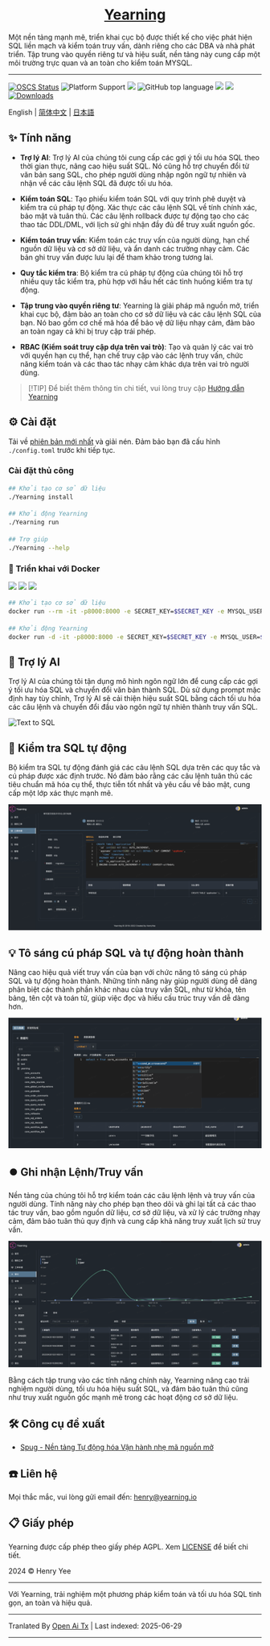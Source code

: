 <div align="center">

<h1 style="border-bottom: none">
    <b><a href="https://next.yearning.io">Yearning</a></b><br />
</h1>
</div>

 Một nền tảng mạnh mẽ, triển khai cục bộ được thiết kế cho việc phát hiện SQL liền mạch và kiểm toán truy vấn, dành riêng cho các DBA và nhà phát triển. Tập trung vào quyền riêng tư và hiệu suất, nền tảng này cung cấp một môi trường trực quan và an toàn cho kiểm toán MYSQL.

---
[![OSCS Status](https://www.oscs1024.com/platform/badge/cookieY/Yearning.svg?size=small)](https://www.murphysec.com/dr/nDuoncnUbuFMdrZsh7)
![Platform Support](https://img.shields.io/badge/-x86_x64%20ARM%20Supports%20%E2%86%92-rgb(84,56,255)?style=flat-square&logoColor=white&logo=linux)
[![][github-license-shield]][github-license-link]
![GitHub top language](https://img.shields.io/github/languages/top/cookieY/Yearning?color=369eff&label=golang&labelColor=black&logo=golang&logoColor=white&style=flat-square)
[![][github-forks-shield]][github-forks-link]
[![][github-stars-shield]][github-stars-link]
[![Downloads](https://img.shields.io/github/downloads/cookieY/Yearning/total?labelColor=black&logo=download&logoColor=white&style=flat-square)](https://github.com/cookieY/Yearning/releases/latest)

English | [简体中文](https://raw.githubusercontent.com/cookieY/Yearning/next/README.zh-CN.md) | [日本語](https://raw.githubusercontent.com/cookieY/Yearning/next/README.ja-JP.md)

## ✨ Tính năng

- **Trợ lý AI**: Trợ lý AI của chúng tôi cung cấp các gợi ý tối ưu hóa SQL theo thời gian thực, nâng cao hiệu suất SQL. Nó cũng hỗ trợ chuyển đổi từ văn bản sang SQL, cho phép người dùng nhập ngôn ngữ tự nhiên và nhận về các câu lệnh SQL đã được tối ưu hóa.
  
- **Kiểm toán SQL**: Tạo phiếu kiểm toán SQL với quy trình phê duyệt và kiểm tra cú pháp tự động. Xác thực các câu lệnh SQL về tính chính xác, bảo mật và tuân thủ. Các câu lệnh rollback được tự động tạo cho các thao tác DDL/DML, với lịch sử ghi nhận đầy đủ để truy xuất nguồn gốc.

- **Kiểm toán truy vấn**: Kiểm toán các truy vấn của người dùng, hạn chế nguồn dữ liệu và cơ sở dữ liệu, và ẩn danh các trường nhạy cảm. Các bản ghi truy vấn được lưu lại để tham khảo trong tương lai.

- **Quy tắc kiểm tra**: Bộ kiểm tra cú pháp tự động của chúng tôi hỗ trợ nhiều quy tắc kiểm tra, phù hợp với hầu hết các tình huống kiểm tra tự động.

- **Tập trung vào quyền riêng tư**: Yearning là giải pháp mã nguồn mở, triển khai cục bộ, đảm bảo an toàn cho cơ sở dữ liệu và các câu lệnh SQL của bạn. Nó bao gồm cơ chế mã hóa để bảo vệ dữ liệu nhạy cảm, đảm bảo an toàn ngay cả khi bị truy cập trái phép.

- **RBAC (Kiểm soát truy cập dựa trên vai trò)**: Tạo và quản lý các vai trò với quyền hạn cụ thể, hạn chế truy cập vào các lệnh truy vấn, chức năng kiểm toán và các thao tác nhạy cảm khác dựa trên vai trò người dùng.

> \[!TIP]
> Để biết thêm thông tin chi tiết, vui lòng truy cập [Hướng dẫn Yearning](https://next.yearning.io)


## ⚙️ Cài đặt

Tải về [phiên bản mới nhất](https://github.com/cookieY/Yearning/releases/latest) và giải nén. Đảm bảo bạn đã cấu hình `./config.toml` trước khi tiếp tục.

### Cài đặt thủ công

```bash
## Khởi tạo cơ sở dữ liệu
./Yearning install

## Khởi động Yearning
./Yearning run

## Trợ giúp
./Yearning --help
```

### 🚀 Triển khai với Docker
[![][docker-release-shield]][docker-release-link]
[![][docker-size-shield]][docker-size-link]
[![][docker-pulls-shield]][docker-pulls-link]
```bash
## Khởi tạo cơ sở dữ liệu
docker run --rm -it -p8000:8000 -e SECRET_KEY=$SECRET_KEY -e MYSQL_USER=$MYSQL_USER -e MYSQL_ADDR=$MYSQL_ADDR -e MYSQL_PASSWORD=$MYSQL_PASSWORD -e MYSQL_DB=$Yearning_DB -e Y_LANG=zh_CN yeelabs/yearning "/opt/Yearning install"

## Khởi động Yearning
docker run -d -it -p8000:8000 -e SECRET_KEY=$SECRET_KEY -e MYSQL_USER=$MYSQL_USER -e MYSQL_ADDR=$MYSQL_ADDR -e MYSQL_PASSWORD=$MYSQL_PASSWORD -e MYSQL_DB=$Yearning_DB -e Y_LANG=zh_CN yeelabs/yearning
```
## 🤖 Trợ lý AI

Trợ lý AI của chúng tôi tận dụng mô hình ngôn ngữ lớn để cung cấp các gợi ý tối ưu hóa SQL và chuyển đổi văn bản thành SQL. Dù sử dụng prompt mặc định hay tùy chỉnh, Trợ lý AI sẽ cải thiện hiệu suất SQL bằng cách tối ưu hóa các câu lệnh và chuyển đổi đầu vào ngôn ngữ tự nhiên thành truy vấn SQL.

![Text to SQL](https://raw.githubusercontent.com/cookieY/Yearning/next/img/text2sql.jpg)

## 🔖 Kiểm tra SQL tự động

Bộ kiểm tra SQL tự động đánh giá các câu lệnh SQL dựa trên các quy tắc và cú pháp được xác định trước. Nó đảm bảo rằng các câu lệnh tuân thủ các tiêu chuẩn mã hóa cụ thể, thực tiễn tốt nhất và yêu cầu về bảo mật, cung cấp một lớp xác thực mạnh mẽ.

![SQL Audit](https://raw.githubusercontent.com/cookieY/Yearning/next/img/audit.png)

## 💡 Tô sáng cú pháp SQL và tự động hoàn thành

Nâng cao hiệu quả viết truy vấn của bạn với chức năng tô sáng cú pháp SQL và tự động hoàn thành. Những tính năng này giúp người dùng dễ dàng phân biệt các thành phần khác nhau của truy vấn SQL, như từ khóa, tên bảng, tên cột và toán tử, giúp việc đọc và hiểu cấu trúc truy vấn dễ dàng hơn.

![SQL Query](https://raw.githubusercontent.com/cookieY/Yearning/next/img/query.png)

## ⏺️ Ghi nhận Lệnh/Truy vấn

Nền tảng của chúng tôi hỗ trợ kiểm toán các câu lệnh lệnh và truy vấn của người dùng. Tính năng này cho phép bạn theo dõi và ghi lại tất cả các thao tác truy vấn, bao gồm nguồn dữ liệu, cơ sở dữ liệu, và xử lý các trường nhạy cảm, đảm bảo tuân thủ quy định và cung cấp khả năng truy xuất lịch sử truy vấn.

![Order/Query Record](https://raw.githubusercontent.com/cookieY/Yearning/next/img/record.png)

Bằng cách tập trung vào các tính năng chính này, Yearning nâng cao trải nghiệm người dùng, tối ưu hóa hiệu suất SQL, và đảm bảo tuân thủ cũng như truy xuất nguồn gốc mạnh mẽ trong các hoạt động cơ sở dữ liệu.

## 🛠️ Công cụ đề xuất

- [Spug - Nền tảng Tự động hóa Vận hành nhẹ mã nguồn mở](https://github.com/openspug/spug)

## ☎️ Liên hệ

Mọi thắc mắc, vui lòng gửi email đến: henry@yearning.io
## 📋 Giấy phép

Yearning được cấp phép theo giấy phép AGPL. Xem [LICENSE](LICENSE) để biết chi tiết.

2024 © Henry Yee

---

Với Yearning, trải nghiệm một phương pháp kiểm toán và tối ưu hóa SQL tinh gọn, an toàn và hiệu quả.


[docker-pulls-link]: https://hub.docker.com/r/yeelabs/yearning
[docker-pulls-shield]: https://img.shields.io/docker/pulls/yeelabs/yearning?color=45cc11&labelColor=black&style=flat-square
[docker-release-link]: https://hub.docker.com/r/yeelabs/yearning
[docker-release-shield]: https://img.shields.io/docker/v/yeelabs/yearning?color=369eff&label=docker&labelColor=black&logo=docker&logoColor=white&style=flat-square
[docker-size-link]: https://hub.docker.com/r/yeelabs/yearning
[docker-size-shield]: https://img.shields.io/docker/image-size/yeelabs/yearning?color=369eff&labelColor=black&style=flat-square
[github-forks-shield]: https://img.shields.io/github/forks/cookieY/Yearning?color=8ae8ff&labelColor=black&style=flat-square
[github-forks-link]: https://github.com/cookieY/Yearning/network/members
[github-stars-link]: https://github.com/cookieY/Yearning/network/stargazers
[github-stars-shield]: https://img.shields.io/github/stars/cookieY/Yearning?color=ffcb47&labelColor=black&style=flat-square
[github-license-link]: https://github.com/cookieY/Yearning/blob/main/LICENSE
[github-license-shield]: https://img.shields.io/badge/AGPL%203.0-white?labelColor=black&style=flat-square



---


Tranlated By [Open Ai Tx](https://github.com/OpenAiTx/OpenAiTx) | Last indexed: 2025-06-29


---